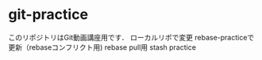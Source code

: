 # git-practice
このリポジトリはGit動画講座用です．
ローカルリポで変更 
rebase-practiceで更新（rebaseコンフリクト用)
rebase pull用
stash practice
